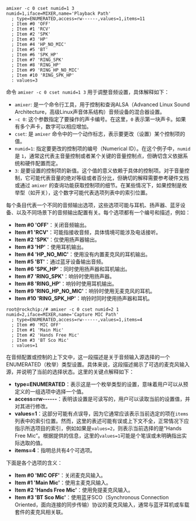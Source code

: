 ```
amixer -c 0 cset numid=1 3
numid=1,iface=MIXER,name='Playback Path'
  ; type=ENUMERATED,access=rw------,values=1,items=11
  ; Item #0 'OFF'
  ; Item #1 'RCV'
  ; Item #2 'SPK'
  ; Item #3 'HP'
  ; Item #4 'HP_NO_MIC'
  ; Item #5 'BT'
  ; Item #6 'SPK_HP'
  ; Item #7 'RING_SPK'
  ; Item #8 'RING_HP'
  ; Item #9 'RING_HP_NO_MIC'
  ; Item #10 'RING_SPK_HP'
  : values=3
```

命令 `amixer -c 0 cset numid=1 3` 用于调整音频设置，具体解释如下：

- `amixer`: 是一个命令行工具，用于控制和查询ALSA（Advanced Linux Sound Architecture，高级Linux声音体系结构）音频设备的混合器设置。
- `-c 0`: 这个参数指定了要操作的声卡编号。在这里，`0` 表示第一块声卡。如果有多个声卡，数字可以相应增加。
- `cset`: 是 `amixer` 命令中的一个动作标志，表示要更改（设置）某个控制项的值。
- `numid=1`: 指定要更改的控制项的编号（Numerical ID）。在这个例子中，`numid` 是 `1`，通常这代表主音量控制或者某个关键的音量控制点，但确切含义依据系统和硬件配置而定。
- `3`: 是要设置的控制项的新值。这个值的意义依赖于具体的控制项。对于音量控制，它可能代表音量的绝对等级或者百分比，但确切的解释需要参考硬件文档或通过 `amixer` 的查询功能获取控制项的细节。在某些情况下，如果控制是枚举型（如开关），这个数字可能代表选项列表中的索引位置。



每个条目代表一个不同的音频输出选项，这些选项可能与耳机、扬声器、蓝牙设备、以及不同场景下的音频输出配置有关。每个选项都有一个编号和描述，例如：

- **Item #0 'OFF'**：关闭音频输出。
- **Item #1 'RCV'**：可能指接收音频，具体情境可能涉及电话接听。
- **Item #2 'SPK'**：仅使用扬声器输出。
- **Item #3 'HP'**：使用耳机输出。
- **Item #4 'HP_NO_MIC'**：使用没有内置麦克风的耳机输出。
- **Item #5 'BT'**：通过蓝牙设备输出音频。
- **Item #6 'SPK_HP'**：同时使用扬声器和耳机输出。
- **Item #7 'RING_SPK'**：响铃时使用扬声器。
- **Item #8 'RING_HP'**：响铃时使用耳机输出。
- **Item #9 'RING_HP_NO_MIC'**：响铃时使用无麦克风的耳机。
- **Item #10 'RING_SPK_HP'**：响铃时同时使用扬声器和耳机。







```
root@rockchip:/# amixer -c 0 cset numid=2 1
numid=2,iface=MIXER,name='Capture MIC Path'
  ; type=ENUMERATED,access=rw------,values=1,items=4
  ; Item #0 'MIC OFF'
  ; Item #1 'Main Mic'
  ; Item #2 'Hands Free Mic'
  ; Item #3 'BT Sco Mic'
  : values=1
```



在音频配置或控制的上下文中，这一段描述是关于音频输入源选择的一个ENUMERATED（枚举）类型设置。具体来说，这段描述揭示了可选的麦克风输入源，并说明了当前的选择状态。这里的关键点解释如下：

- **type=ENUMERATED**：表示这是一个枚举类型的设置，意味着用户可以从预定义的一组选项中选择一个值。
- **access=rw------**：表明该设置是可读写的，用户可以读取当前的设置值，并对其进行修改。
- **values=1**：这部分可能有点误导，因为它通常应该表示当前选定的项在`items`列表中的索引位置。然而，这里的表述可能有误或上下文不全，正常情况下应指示所选项目的索引，例如如果是`values=2`，则表示当前选择的是“Hands Free Mic”。根据提供的信息，这里的`values=1`可能是个笔误或未明确指出实际选取的值。
- **items=4**：指明总共有4个可选项。

下面是各个选项的含义：

- **Item #0 'MIC OFF'**：关闭麦克风输入。
- **Item #1 'Main Mic'**：使用主麦克风输入。
- **Item #2 'Hands Free Mic'**：使用免提麦克风输入。
- **Item #3 'BT Sco Mic'**：使用蓝牙SCO（Synchronous Connection Oriented，面向连接的同步传输）协议的麦克风输入，通常与蓝牙耳机或车载套件的麦克风相关联。